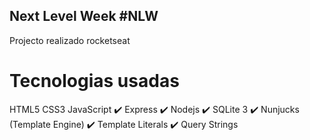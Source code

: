 ## Next Level Week #NLW
 Projecto realizado rocketseat

# Tecnologias usadas
HTML5
CSS3
JavaScript
✔️ Express
✔️ Nodejs
✔️ SQLite 3
✔️ Nunjucks (Template Engine)
✔️ Template Literals
✔️ Query Strings
